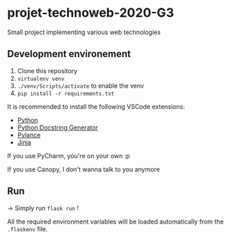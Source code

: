# projet-technoweb-2020-G3
Small project implementing various web technologies

## Development environement

1. Clone this repository
2. `virtualenv venv`
3. `./venv/Scripts/activate` to enable the venv
4. `pip install -r requirements.txt`

It is recommended to install the following VSCode extensions:
- [Python](https://marketplace.visualstudio.com/items?itemName=ms-python.python)
- [Python Docstring Generator](https://marketplace.visualstudio.com/items?itemName=njpwerner.autodocstring)
- [Pylance](https://marketplace.visualstudio.com/items?itemName=ms-python.vscode-pylance)
- [Jinja](https://marketplace.visualstudio.com/items?itemName=wholroyd.jinja)

If you use PyCharm, you're on your own :p

If you use Canopy, I don't wanna talk to you anymore

## Run

→ Simply run `flask run` !

All the required environment variables will be loaded automatically from the `.flaskenv` file.

